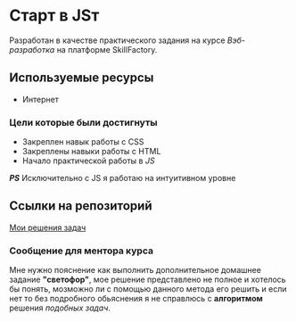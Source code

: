 # Старт в JSт

Разработан в качестве практического задания на курсе _Вэб-разработка_ на платформе SkillFactory.

## Используемые ресурсы

* Интернет

### Цели которые были достигнуты

* Закреплен навык работы с CSS
* Закреплены навыки работы с HTML
* Начало практической работы в _JS_

___PS___ Исключительно с JS я работаю на интуитивном уровне


## Ссылки на репозиторий

[Мои решения задач](https://glumeshka.github.io/NewsSite/)

### Сообщение для ментора курса

Мне нужно пояснение как выполнить дополнительное домашнее задание __"светофор"__, мое решение представлено не полное и хотелось бы понять, мозможно ли с помощью данного метода его решить и если нет то без подробного обьяснения я не справлюсь с __алгоритмом__ решения _подобных задач_.